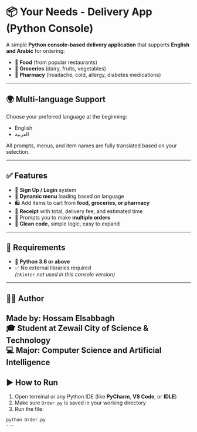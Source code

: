 # 📦 Your Needs - Delivery App (Python Console)

A simple **Python console-based delivery application** that supports **English and Arabic** for ordering:

- 🍔 **Food** (from popular restaurants)
- 🛒 **Groceries** (dairy, fruits, vegetables)
- 💊 **Pharmacy** (headache, cold, allergy, diabetes medications)

---

## 🌍 Multi-language Support

Choose your preferred language at the beginning:

- English  
- العربية  

All prompts, menus, and item names are fully translated based on your selection.

---

## ✅ Features

- 👤 **Sign Up / Login** system  
- 🔄 **Dynamic menu** loading based on language  
- 🛍️ Add items to cart from **food, groceries, or pharmacy**  
- 🧾 **Receipt** with total, delivery fee, and estimated time  
- 💬 Prompts you to make **multiple orders**  
- 🧠 **Clean code**, simple logic, easy to expand  

---
## 📌 Requirements

- 🐍 **Python 3.6 or above**
- ✅ No external libraries required  
  *(`tkinter` not used in this console version)*

---

## 👨‍💻 Author

**Made by:** Hossam Elsabbagh  
🎓 Student at Zewail City of Science & Technology  
💻 Major: Computer Science and Artificial Intelligence
---
## ▶️ How to Run

1. Open terminal or any Python IDE (like **PyCharm**, **VS Code**, or **IDLE**)
2. Make sure `Order.py` is saved in your working directory
3. Run the file:

```bash
python Order.py
---
